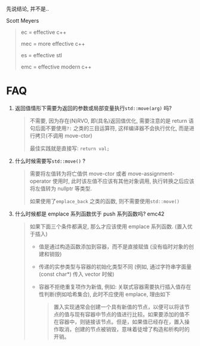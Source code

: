 先说结论, 并不是..

Scott Meyers

>   ec = effective c++
>
>   mec = more effective c++
>
>   es = effective stl
>
>   emc = effective modern c++



# FAQ

1.   返回值情形下需要为返回的参数或局部变量执行`std::move(arg)` 吗?

     >   不需要, 因为存在(N)RVO, 即(具名)返回值优化, 需要注意的是 return 语句后面不要使用`?:` 之类的三目运算符, 这样编译器不会执行优化, 而是进行拷贝(不调用 move-ctor)
     >
     >   最佳实践就是直接写: `return val;`

2.   什么时候需要写`std::move()` ?

     >   需要将左值转为将亡值供 move-ctor 或者 move-assignment-operator 使用时, 此时该左值不应该有其他对象调用, 执行转换之后应该将左值转为 nullptr 等类型. 
     >
     >   如果使用了`emplace_back` 之类的函数, 则不需要使用`std::move()` 

3.   什么时候都是 emplace 系列函数优于 push 系列函数吗? emc42

     >   如果下面三个条件都满足, 那么才应该使用 emplace 系列函数. (置入优于插入)
     >
     >   -   值是通过构造函数添加到容器，而不是直接赋值 (没有临时对象的创建和销毁)
     >
     >   -   传递的实参类型与容器的初始化类型不同 (例如, 通过字符串字面量(const char*) 传入 vector<string> 时候)
     >
     >   -   容器不拒绝重复项作为新值, 例如: 关联式容器需要执行插入值存在性判断(例如哈希集合), 此时不应使用 emplace, 理由如下
     >
     >       >   置入实现通常会创建一个具有新值的节点，以便可以将该节点的值与现有容器中节点的值进行比较。如果要添加的值不在容器中，则链接该节点。但是，如果值已经存在，置入操作取消，创建的节点被销毁，意味着徒增了构造和析构时的开销。
